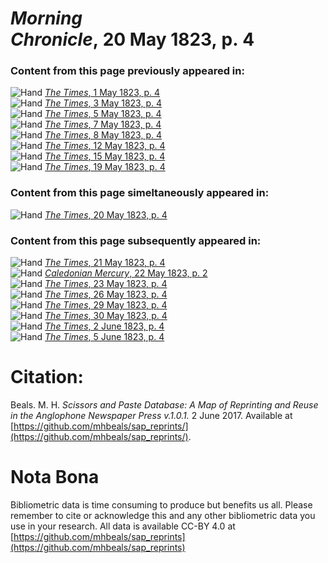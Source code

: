 # *Morning Chronicle*, 20 May 1823, p. 4  
  
### Content from this page previously appeared in:  
![Hand](http://scissorsandpaste.net/wp-content/uploads/2017/06/smallhandpointer.png) [*The Times*, 1 May 1823, p. 4](https://mhbeals.github.io/sap_html/The-Times/The-Times-1-May-1823-p-4)  
![Hand](http://scissorsandpaste.net/wp-content/uploads/2017/06/smallhandpointer.png) [*The Times*, 3 May 1823, p. 4](https://mhbeals.github.io/sap_html/The-Times/The-Times-3-May-1823-p-4)  
![Hand](http://scissorsandpaste.net/wp-content/uploads/2017/06/smallhandpointer.png) [*The Times*, 5 May 1823, p. 4](https://mhbeals.github.io/sap_html/The-Times/The-Times-5-May-1823-p-4)  
![Hand](http://scissorsandpaste.net/wp-content/uploads/2017/06/smallhandpointer.png) [*The Times*, 7 May 1823, p. 4](https://mhbeals.github.io/sap_html/The-Times/The-Times-7-May-1823-p-4)  
![Hand](http://scissorsandpaste.net/wp-content/uploads/2017/06/smallhandpointer.png) [*The Times*, 8 May 1823, p. 4](https://mhbeals.github.io/sap_html/The-Times/The-Times-8-May-1823-p-4)  
![Hand](http://scissorsandpaste.net/wp-content/uploads/2017/06/smallhandpointer.png) [*The Times*, 12 May 1823, p. 4](https://mhbeals.github.io/sap_html/The-Times/The-Times-12-May-1823-p-4)  
![Hand](http://scissorsandpaste.net/wp-content/uploads/2017/06/smallhandpointer.png) [*The Times*, 15 May 1823, p. 4](https://mhbeals.github.io/sap_html/The-Times/The-Times-15-May-1823-p-4)  
![Hand](http://scissorsandpaste.net/wp-content/uploads/2017/06/smallhandpointer.png) [*The Times*, 19 May 1823, p. 4](https://mhbeals.github.io/sap_html/The-Times/The-Times-19-May-1823-p-4)  
  
### Content from this page simeltaneously appeared in:  
![Hand](http://scissorsandpaste.net/wp-content/uploads/2017/06/smallhandpointer.png) [*The Times*, 20 May 1823, p. 4](https://mhbeals.github.io/sap_html/The-Times/The-Times-20-May-1823-p-4)  
  
### Content from this page subsequently appeared in:  
![Hand](http://scissorsandpaste.net/wp-content/uploads/2017/06/smallhandpointer.png) [*The Times*, 21 May 1823, p. 4](https://mhbeals.github.io/sap_html/The-Times/The-Times-21-May-1823-p-4)  
![Hand](http://scissorsandpaste.net/wp-content/uploads/2017/06/smallhandpointer.png) [*Caledonian Mercury*, 22 May 1823, p. 2](https://mhbeals.github.io/sap_html/Caledonian-Mercury/Caledonian-Mercury-22-May-1823-p-2)  
![Hand](http://scissorsandpaste.net/wp-content/uploads/2017/06/smallhandpointer.png) [*The Times*, 23 May 1823, p. 4](https://mhbeals.github.io/sap_html/The-Times/The-Times-23-May-1823-p-4)  
![Hand](http://scissorsandpaste.net/wp-content/uploads/2017/06/smallhandpointer.png) [*The Times*, 26 May 1823, p. 4](https://mhbeals.github.io/sap_html/The-Times/The-Times-26-May-1823-p-4)  
![Hand](http://scissorsandpaste.net/wp-content/uploads/2017/06/smallhandpointer.png) [*The Times*, 29 May 1823, p. 4](https://mhbeals.github.io/sap_html/The-Times/The-Times-29-May-1823-p-4)  
![Hand](http://scissorsandpaste.net/wp-content/uploads/2017/06/smallhandpointer.png) [*The Times*, 30 May 1823, p. 4](https://mhbeals.github.io/sap_html/The-Times/The-Times-30-May-1823-p-4)  
![Hand](http://scissorsandpaste.net/wp-content/uploads/2017/06/smallhandpointer.png) [*The Times*, 2 June 1823, p. 4](https://mhbeals.github.io/sap_html/The-Times/The-Times-2-June-1823-p-4)  
![Hand](http://scissorsandpaste.net/wp-content/uploads/2017/06/smallhandpointer.png) [*The Times*, 5 June 1823, p. 4](https://mhbeals.github.io/sap_html/The-Times/The-Times-5-June-1823-p-4)  


# Citation: 

Beals. M. H. *Scissors and Paste Database: A Map of Reprinting and Reuse in the Anglophone Newspaper Press v.1.0.1.* 2 June 2017. Available at [https://github.com/mhbeals/sap_reprints/](https://github.com/mhbeals/sap_reprints/). 

# Nota Bona

Bibliometric data is time consuming to produce but benefits us all. Please remember to cite or acknowledge this and any other bibliometric data you use in your research. All data is available CC-BY 4.0 at [https://github.com/mhbeals/sap_reprints](https://github.com/mhbeals/sap_reprints)